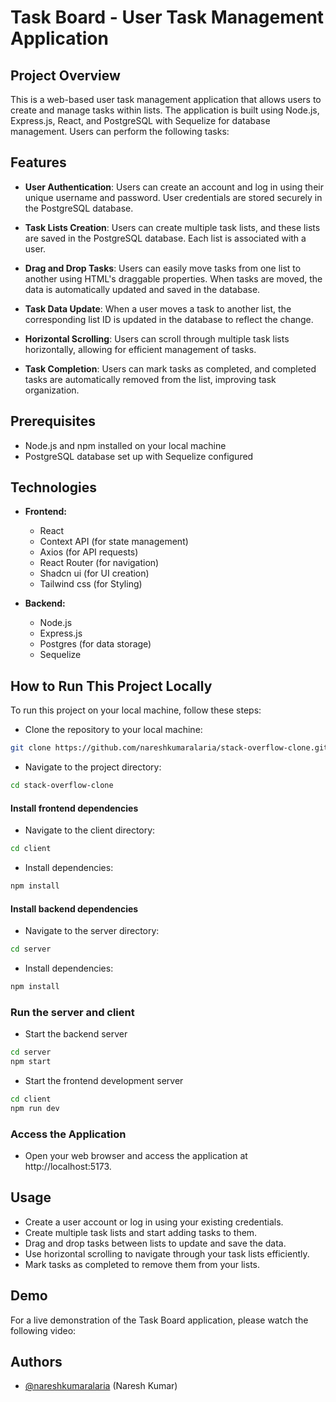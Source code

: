 # Task Board - User Task Management Application
## Project Overview

This is a web-based user task management application that allows users to create and manage tasks within lists. The application is built using Node.js, Express.js, React, and PostgreSQL with Sequelize for database management. Users can perform the following tasks:

## Features

- **User Authentication**: Users can create an account and log in using their unique username and password. User credentials are stored securely in the PostgreSQL database.

- **Task Lists Creation**: Users can create multiple task lists, and these lists are saved in the PostgreSQL database. Each list is associated with a user.

- **Drag and Drop Tasks**: Users can easily move tasks from one list to another using HTML's draggable properties. When tasks are moved, the data is automatically updated and saved in the database.

- **Task Data Update**: When a user moves a task to another list, the corresponding list ID is updated in the database to reflect the change.

- **Horizontal Scrolling**: Users can scroll through multiple task lists horizontally, allowing for efficient management of tasks.

- **Task Completion**: Users can mark tasks as completed, and completed tasks are automatically removed from the list, improving task organization.

## Prerequisites

- Node.js and npm installed on your local machine
- PostgreSQL database set up with Sequelize configured


## Technologies

- **Frontend:**
  - React
  - Context API (for state management)
  - Axios (for API requests)
  - React Router (for navigation)
  - Shadcn ui (for UI creation)
  - Tailwind css (for Styling)

- **Backend:**
  - Node.js
  - Express.js
  - Postgres (for data storage)
  - Sequelize

## How to Run This Project Locally
To run this project on your local machine, follow these steps:

- Clone the repository to your local machine:
```bash
git clone https://github.com/nareshkumaralaria/stack-overflow-clone.git

```
- Navigate to the project directory:
```bash
cd stack-overflow-clone

```
#### Install frontend dependencies
- Navigate to the client directory:
```bash
cd client
```

- Install dependencies:
```bash
npm install

```

#### Install backend dependencies
- Navigate to the server directory:
```bash
cd server

```

- Install dependencies:
```bash
npm install

```

### Run the server and client
- Start the backend server
```bash
cd server
npm start 

```


- Start the frontend development server
```bash
cd client
npm run dev

```

### Access the Application
- Open your web browser and access the application at http://localhost:5173.

## Usage

- Create a user account or log in using your existing credentials.
- Create multiple task lists and start adding tasks to them.
- Drag and drop tasks between lists to update and save the data.
- Use horizontal scrolling to navigate through your task lists efficiently.
- Mark tasks as completed to remove them from your lists.

## Demo
For a live demonstration of the Task Board application, please watch the following video:



## Authors

- [@nareshkumaralaria](https://github.com/nareshkumaralaria) (Naresh Kumar)